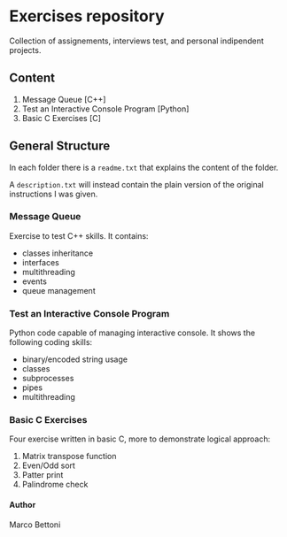 # Exercises repository

Collection of assignements, interviews test, and personal indipendent projects.

## Content
1. Message Queue [C++]
1. Test an Interactive Console Program [Python]
1. Basic C Exercises [C]

## General Structure
In each folder there is a `readme.txt` that explains the content of the folder.

A `description.txt` will instead contain the plain version of the original instructions I was given.

### Message Queue
Exercise to test C++ skills. It contains:
- classes inheritance
- interfaces
- multithreading
- events
- queue management

### Test an Interactive Console Program
Python code capable of managing interactive console.
It shows the following coding skills:
- binary/encoded string usage
- classes
- subprocesses
- pipes
- multithreading

### Basic C Exercises
Four exercise written in basic C, more to demonstrate logical approach:

1. Matrix transpose function
1. Even/Odd sort
1. Patter print
1. Palindrome check


#### Author
Marco Bettoni
